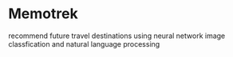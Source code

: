 # Memotrek

recommend future travel destinations using neural network image classfication and natural language processing
